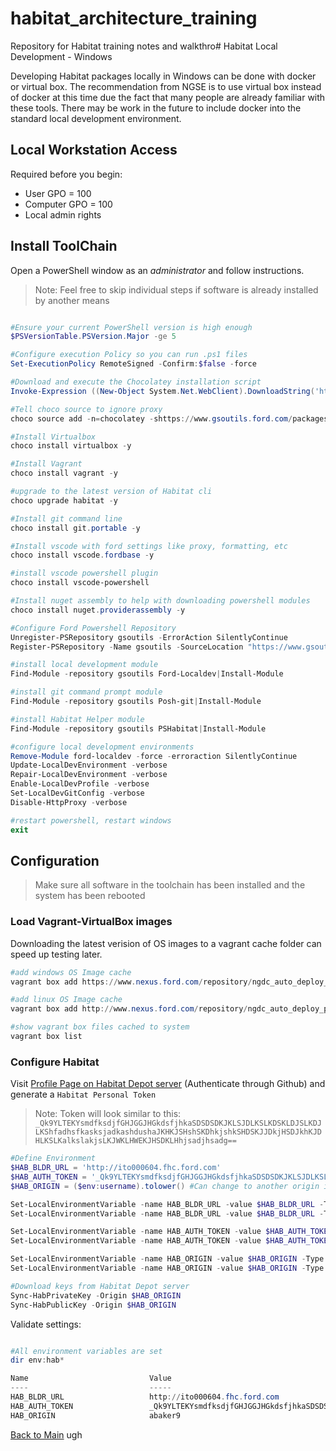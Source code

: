 # habitat_architecture_training
Repository for Habitat training notes and walkthro# Habitat Local Development - Windows

Developing Habitat packages locally in Windows can be done with docker or virtual box. The recommendation from NGSE is to use virtual box instead of docker at this time due the fact that many people are already familiar with these tools. There may be work in the future to include docker into the standard local development environment.

## Local Workstation Access

Required before you begin:

- User GPO = 100
- Computer GPO = 100
- Local admin rights

## Install ToolChain

Open a PowerShell window as an *administrator* and follow instructions.

> Note: Feel free to skip individual steps if software is already installed by another means

```Powershell

#Ensure your current PowerShell version is high enough
$PSVersionTable.PSVersion.Major -ge 5

#Configure execution Policy so you can run .ps1 files
Set-ExecutionPolicy RemoteSigned -Confirm:$false -force

#Download and execute the Chocolatey installation script
Invoke-Expression ((New-Object System.Net.WebClient).DownloadString('https://www.gsoutils.ford.com/files/scripts/install_choco.ps1'))

#Tell choco source to ignore proxy
choco source add -n=chocolatey -shttps://www.gsoutils.ford.com/packages/nuget --bypassproxy

#Install Virtualbox
choco install virtualbox -y

#Install Vagrant
choco install vagrant -y

#upgrade to the latest version of Habitat cli
choco upgrade habitat -y

#Install git command line
choco install git.portable -y

#Install vscode with ford settings like proxy, formatting, etc
choco install vscode.fordbase -y

#install vscode powershell plugin
choco install vscode-powershell

#Install nuget assembly to help with downloading powershell modules
choco install nuget.providerassembly -y

#Configure Ford Powershell Repository
Unregister-PSRepository gsoutils -ErrorAction SilentlyContinue
Register-PSRepository -Name gsoutils -SourceLocation "https://www.gsoutils.ford.com/powershell/nuget"  -InstallationPolicy Trusted

#install local development module
Find-Module -repository gsoutils Ford-Localdev|Install-Module

#install git command prompt module
Find-Module -repository gsoutils Posh-git|Install-Module

#install Habitat Helper module
Find-Module -repository gsoutils PSHabitat|Install-Module

#configure local development environments
Remove-Module ford-localdev -force -erroraction SilentlyContinue
Update-LocalDevEnvironment -verbose
Repair-LocalDevEnvironment -verbose
Enable-LocalDevProfile -verbose
Set-LocalDevGitConfig -verbose
Disable-HttpProxy -verbose

#restart powershell, restart windows
exit

```

## Configuration

> Make sure all software in the toolchain has been installed and the system has been rebooted

### Load Vagrant-VirtualBox images

Downloading the latest verision of OS images to a vagrant cache folder can speed up testing later.

```PowerShell
#add windows OS Image cache
vagrant box add https://www.nexus.ford.com/repository/ngdc_auto_deploy_public_raw_repository/images/vagrant/ford_win2016std_desk_base.json

#add linux OS Image cache
vagrant box add http://www.nexus.ford.com/repository/ngdc_auto_deploy_public_raw_repository/images/vagrant/boxes/sles/sles12sp3.json

#show vagrant box files cached to system
vagrant box list
```

### Configure Habitat

Visit [Profile Page on Habitat Depot server](http://ito000604.fhc.ford.com/#/profile) (Authenticate through Github) and generate a `Habitat Personal Token`

> Note: Token will look similar to this: `_Qk9YLTEKYsmdfksdjfGHJGGJHGkdsfjhkaSDSDSDKJKLSJDLKSLKDSKLDJSLKDJLKShfadhsfkasksjadkashdushaJKHKJSHshSKDhkjshkSHDSKJJDkjHSDJkhKJDHLKSLKalkslakjsLKJWKLHWEKJHSDKLHhjsadjhsadg==`

```PowerShell
#Define Environment
$HAB_BLDR_URL = 'http://ito000604.fhc.ford.com'
$HAB_AUTH_TOKEN = '_Qk9YLTEKYsmdfksdjfGHJGGJHGkdsfjhkaSDSDSDKJKLSJDLKSLKDSKLDJSLKDJLKShfadhsfkasksjadkashdushaJKHKJSHshSKDhkjshkSHDSKJJDkjHSDJkhKJDHLKSLKalkslakjsLKJWKLHWEKJHSDKLHhjsadjhsadg==' #<- Must replace <Your Habitat Personal Token> with token generated from Habitat Depot server
$HAB_ORIGIN = ($env:username).tolower() #Can change to another origin if needed

Set-LocalEnvironmentVariable -name HAB_BLDR_URL -value $HAB_BLDR_URL -Type User
Set-LocalEnvironmentVariable -name HAB_BLDR_URL -value $HAB_BLDR_URL -Type Current

Set-LocalEnvironmentVariable -name HAB_AUTH_TOKEN -value $HAB_AUTH_TOKEN -Type User
Set-LocalEnvironmentVariable -name HAB_AUTH_TOKEN -value $HAB_AUTH_TOKEN -Type Current

Set-LocalEnvironmentVariable -name HAB_ORIGIN -value $HAB_ORIGIN -Type User
Set-LocalEnvironmentVariable -name HAB_ORIGIN -value $HAB_ORIGIN -Type Current

#Download keys from Habitat Depot server
Sync-HabPrivateKey -Origin $HAB_ORIGIN
Sync-HabPublicKey -Origin $HAB_ORIGIN

```

Validate settings:
```PowerShell

#All environment variables are set
dir env:hab*

Name                           Value
----                           -----
HAB_BLDR_URL                   http://ito000604.fhc.ford.com
HAB_AUTH_TOKEN                 _Qk9YLTEKYsmdfksdjfGHJGGJHGkdsfjhkaSDSDSDKJKLSJDLKSLKDSKLDJSLKDJLKShfadhsfkasksjadkashdushaJKHKJSHshSKDhkjshkSHDSKJJDkjHSDJkhKJD...
HAB_ORIGIN                     abaker9

```

[Back to Main](README.md)
ugh
